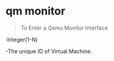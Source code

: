 # qm monitor<vmid>

> To Enter a Qemu Monitor Interface

<vmid>:Integer(1-N)

-The unique ID of Virtual Machine. 

